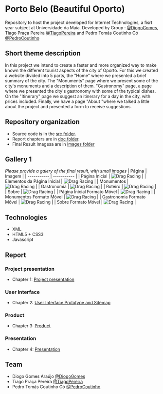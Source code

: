# Porto Belo (Beautiful Oporto)

Repository to host the project developed for Internet Technologies, a fisrt year subject at Universidade da Maia. Developed by Group : [@DiogoGomes](https://github.com/diogogomes-pt), Tiago Praça Pereira [@TiagoPereira](https://github.com/tiagopraca) and Pedro Tomás Coutinho Có [@PedroCoutinho](https://github.com/diogogomes-pt)

## Short theme description

In this project we intend to create a faster and more organized way to make known the different tourist aspects of the city of Oporto. For this we created a website divided into 5 parts, the "Home" where we presented a brief summary of the city. The "Monuments" page where we present some of the city's monuments and a description of them. "Gastronomy" page, a page where we presented the city's gastronomy with some of the typical dishes. On the "Itinerary" page we suggest an itinerary for a day in the city, with prices included. Finally, we have a page "About "where we talked a little about the project and presented a form to receive suggestions.

## Repository organization

* Source code is in the [src folder](src/).
* Report chapters are in [doc folder](doc/).
* Final Result Imagesa are in [images folder](doc/images)

## Gallery 1

_Please provide a galery of the final result, with small images_
| Página      | Imagem |
| ----------- | ----------- |
| Página Ínicial      | ![Drag Racing](./doc/images/1.png)       |
| Elementos da Página Ínicial   | ![Drag Racing](./doc/images/1(2).png)       |
| Monumentos  | ![Drag Racing](./doc/images/2.png)       |
| Gastronomia      | ![Drag Racing](./doc/images/3.png)       |
| Roteiro   | ![Drag Racing](./doc/images/4.png)       |
| Sobre      | ![Drag Racing](./doc/images/5.png)       |
| Página Ínicial Formato Móvel   | ![Drag Racing](./doc/images/1resp.png)       |
| Monumentos Formato Móvel      | ![Drag Racing](./doc/images/2resp.png)       |
| Gastronomia Formato Móvel   | ![Drag Racing](./doc/images/3resp.png)       |
| Sobre Formato Móvel   | ![Drag Racing](./doc/images/5resp.png)       |


## Technologies

* XML
* HTML5 + CSS3
* Javascript


## Report

### Project presentation
* Chapter 1: [Project presentation](doc/c1.md)
### User Interface 
* Chapter 2: [User Interface Prototype and Sitemap](doc/c2.md)
### Product
* Chapter 3: [Product](doc/c3.md)
### Presentation
* Chapter 4: [Presentation](doc/c4.md)

## Team
* Diogo Gomes Araújo [@DiogoGomes](https://github.com/diogogomes-pt)
* Tiago Praça Pereira [@TiagoPereira](https://github.com/tiagopraca)
* Pedro Tomás Coutinho Có [@PedroCoutinho](https://github.com/diogogomes-pt)
